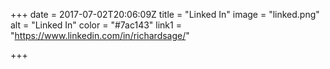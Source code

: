 +++
date = 2017-07-02T20:06:09Z
title = "Linked In"
image = "linked.png"
alt = "Linked In"
color = "#7ac143"
link1 = "https://www.linkedin.com/in/richardsage/"

+++